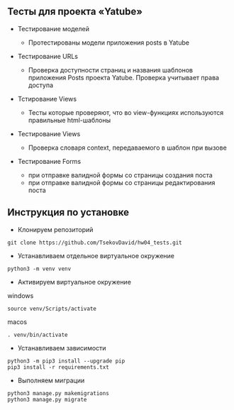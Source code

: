 ## Тесты для проекта «Yatube»

- Тестирование моделей
  - Протестированы модели приложения posts в Yatube

- Тестирование URLs
  - Проверка доступности страниц и названия шаблонов приложения Posts проекта Yatube. Проверка учитывает права доступа

- Тстирование Views
  - Тесты которые проверяют, что во view-функциях используются правильные html-шаблоны

- Тестирование Views
  - Проверка словаря context, передаваемого в шаблон при вызове

- Тестирование Forms
  - при отправке валидной формы со страницы создания поста
  - при отправке валидной формы со страницы редактирования поста

## Инструкция по установке

* Клонируем репозиторий

```
git clone https://github.com/TsekovDavid/hw04_tests.git
```

* Устанавливаем отдельное виртуальное окружение

```
python3 -m venv venv
```

* Активируем виртуальное окружение

windows
```
source venv/Scripts/activate
```
macos
```
. venv/bin/activate
```

* Устанавливаем зависимости

```
python3 -m pip3 install --upgrade pip
pip3 install -r requirements.txt
```

* Выполняем миграции

```
python3 manage.py makemigrations
python3 manage.py migrate
```
